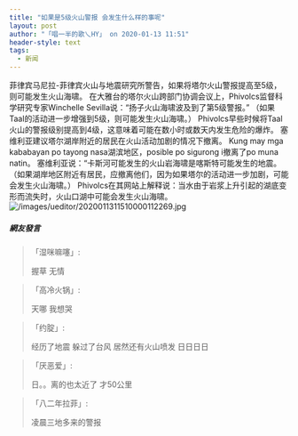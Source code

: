 ```yaml
---
title: "如果是5级火山警报 会发生什么样的事呢"
layout: post
author: "「唱一半的歌乀HY」 on 2020-01-13 11:51"
header-style: text
tags:
  - 新闻
---
```


菲律宾马尼拉-菲律宾火山与地震研究所警告，如果将塔尔火山警报提高至5级，则可能发生火山海啸。
在大雅台的塔尔火山跨部门协调会议上，Phivolcs监督科学研究专家Winchelle Sevilla说：“扬子火山海啸波及到了第5级警报。”
（如果Taal的活动进一步增强到5级，则可能发生火山海啸。）
Phivolcs早些时候将Taal火山的警报级别提高到4级，这意味着可能在数小时或数天内发生危险的爆炸。
塞维利亚建议塔尔湖岸附近的居民在火山活动加剧的情况下撤离。
Kung may mga kababayan po tayong nasa湖滨地区，posible po sigurong i撤离了po muna natin。
塞维利亚说：“卡斯河可能发生的火山岩海啸是喀斯特可能发生的地震。
（如果湖岸地区附近有居民，应撤离他们，因为如果塔尔的活动进一步加剧，可能会发生火山海啸。）
Phivolcs在其网站上解释说：当水由于岩浆上升引起的湖底变形而流失时，火山口湖中可能会发生火山海啸。
<img src="http://images.feileyuan.com/images/ueditor/2020011311510000112269.jpg" title="/images/ueditor/2020011311510000112269.jpg" alt="/images/ueditor/2020011311510000112269.jpg">
<input type="hidden" value="菲乐园提供">

##### 網友發言 
> 「湿咪嘛噻」:
> <p>握草 无情</p>

> 「高冷火锅」:
> <p>天哪 我想哭</p>

> 「约腚」:
> <p>经历了地震 躲过了台风 居然还有火山喷发 日日日日</p>

> 「厌恶爱」:
> <p>日。。离的也太近了 才50公里&nbsp;</p>

> 「八二年拉菲」:
> <p>凌晨三地多来的警报</p>


